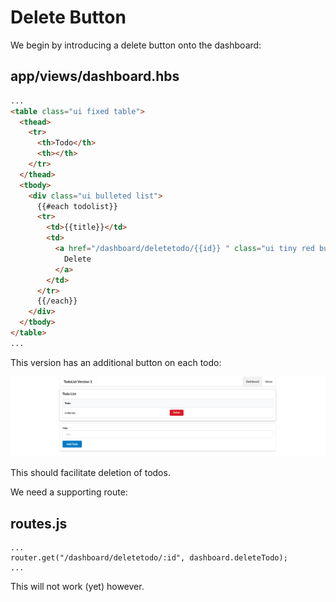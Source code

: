 # Delete Button

We begin by introducing a delete button onto the dashboard:

## app/views/dashboard.hbs

```html
...
<table class="ui fixed table">
  <thead>
    <tr>
      <th>Todo</th>
      <th></th>
    </tr>
  </thead>
  <tbody>
    <div class="ui bulleted list">
      {{#each todolist}}
      <tr>
        <td>{{title}}</td>
        <td>
          <a href="/dashboard/deletetodo/{{id}} " class="ui tiny red button">
            Delete
          </a>
        </td>
      </tr>
      {{/each}}
    </div>
  </tbody>
</table>
...
```

This version has an additional button on each todo:

![](img/02.png)

This should facilitate deletion of todos.

We need a supporting route:

## routes.js

```
...
router.get("/dashboard/deletetodo/:id", dashboard.deleteTodo);
...
```

This will not work (yet) however.
